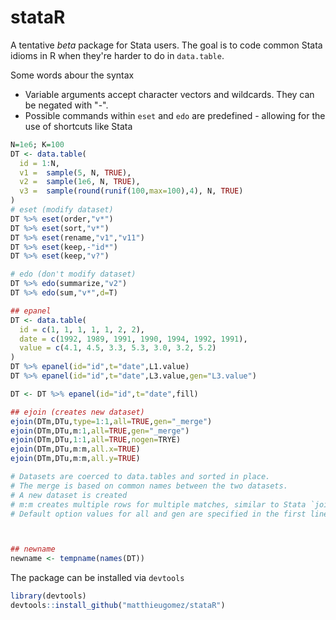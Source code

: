 stataR
======

A tentative *beta* package for Stata users. The goal is to code common Stata idioms in R when they're harder to do in `data.table`.

Some words abour the syntax
- Variable arguments accept character vectors and wildcards. They can be negated with "-". 
- Possible commands within `eset` and `edo` are predefined - allowing for the use of shortcuts like Stata


````R
N=1e6; K=100
DT <- data.table(
  id = 1:N,
  v1 =  sample(5, N, TRUE),                          
  v2 =  sample(1e6, N, TRUE),                       
  v3 =  sample(round(runif(100,max=100),4), N, TRUE) 
)
# eset (modify dataset)
DT %>% eset(order,"v*")
DT %>% eset(sort,"v*")
DT %>% eset(rename,"v1","v11")
DT %>% eset(keep,-"id*")
DT %>% eset(keep,"v?")

# edo (don't modify dataset)
DT %>% edo(summarize,"v2")
DT %>% edo(sum,"v*",d=T)

## epanel 
DT <- data.table(
  id = c(1, 1, 1, 1, 1, 2, 2), 
  date = c(1992, 1989, 1991, 1990, 1994, 1992, 1991), 
  value = c(4.1, 4.5, 3.3, 5.3, 3.0, 3.2, 5.2)
)
DT %>% epanel(id="id",t="date",L1.value)
DT %>% epanel(id="id",t="date",L3.value,gen="L3.value")

DT <- DT %>% epanel(id="id",t="date",fill)

## ejoin (creates new dataset)
ejoin(DTm,DTu,type=1:1,all=TRUE,gen="_merge")
ejoin(DTm,DTu,m:1,all=TRUE,gen="_merge")
ejoin(DTm,DTu,1:1,all=TRUE,nogen=TRYE)
ejoin(DTm,DTu,m:m,all.x=TRUE)
ejoin(DTm,DTu,m:m,all.y=TRUE)

# Datasets are coerced to data.tables and sorted in place.
# The merge is based on common names between the two datasets. 
# A new dataset is created
# m:m creates multiple rows for multiple matches, similar to Stata `joinby`. 
# Default option values for all and gen are specified in the first line. 



## newname
newname <- tempname(names(DT))
````




The package can be installed via `devtools`

````R
library(devtools)
devtools::install_github("matthieugomez/stataR")
````
